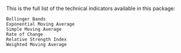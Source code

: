 This is the full list of the technical indicators available in this package:

```
Bollinger Bands
Exponential Moving Average
Simple Moving Average
Rate of Change
Relative Strength Index
Weighted Moving Average
```
